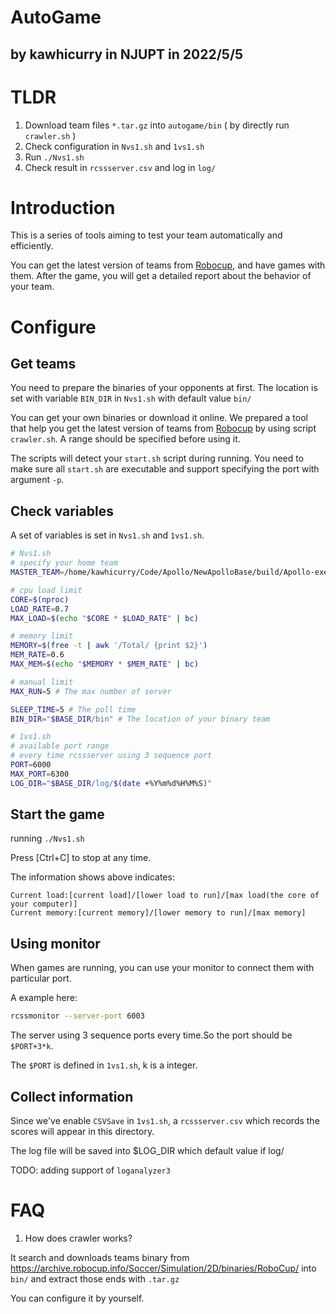 # AutoGame
## by kawhicurry in NJUPT in 2022/5/5

# TLDR

1. Download team files `*.tar.gz` into `autogame/bin` ( by directly run `crawler.sh` )
2. Check configuration in `Nvs1.sh` and `1vs1.sh`
3. Run `./Nvs1.sh`
4. Check result in `rcssserver.csv` and log in `log/`

# Introduction

This is a series of tools aiming to test your team automatically and efficiently.

You can get the latest version of teams from [Robocup](https://archive.robocup.info/Soccer/Simulation/2D/), and have games with them. After
the game, you will get a detailed report about the behavior of your team.

# Configure

## Get teams
You need to prepare the binaries of your opponents at first.
The location is set with variable `BIN_DIR` in `Nvs1.sh` with default value `bin/`

You can get your own binaries or download it online. We prepared a tool that help you get the latest version of teams from [Robocup](https://archive.robocup.info/Soccer/Simulation/2D/) by using script `crawler.sh`.
A range should be specified before using it.

The scripts will detect your `start.sh` script during running. You need to make sure all `start.sh` are executable and support specifying the port with argument `-p`.

## Check variables
A set of variables is set in `Nvs1.sh` and `1vs1.sh`.

```bash
# Nvs1.sh
# specify your home team
MASTER_TEAM=/home/kawhicurry/Code/Apollo/NewApolloBase/build/Apollo-exe/start.sh

# cpu load limit
CORE=$(nproc)
LOAD_RATE=0.7
MAX_LOAD=$(echo "$CORE * $LOAD_RATE" | bc)

# memory limit
MEMORY=$(free -t | awk '/Total/ {print $2}')
MEM_RATE=0.6
MAX_MEM=$(echo "$MEMORY * $MEM_RATE" | bc)

# manual limit
MAX_RUN=5 # The max number of server

SLEEP_TIME=5 # The poll time
BIN_DIR="$BASE_DIR/bin" # The location of your binary team
```

```bash
# 1vs1.sh
# available port range
# every time rcssserver using 3 sequence port
PORT=6000
MAX_PORT=6300
LOG_DIR="$BASE_DIR/log/$(date +%Y%m%d%H%M%S)"
```

## Start the game
running `./Nvs1.sh`

Press \[Ctrl+C\] to stop at any time.

The information shows above indicates:
```
Current load:[current load]/[lower load to run]/[max load(the core of your computer)]
Current memory:[current memory]/[lower memory to run]/[max memory]
```

## Using monitor
When games are running, you can use your monitor to connect them with particular port.

A example here:
```bash
rcssmonitor --server-port 6003
```
The server using 3 sequence ports every time.So the port should be `$PORT+3*k`.

The `$PORT` is defined in `1vs1.sh`, k is a integer.

## Collect information
Since we've enable `CSVSave` in `1vs1.sh`, a `rcssserver.csv` which records the scores will appear in this directory.

The log file will be saved into $LOG_DIR which default value if log/

TODO: adding support of `loganalyzer3`

# FAQ

1. How does crawler works?

It search and downloads teams binary from <https://archive.robocup.info/Soccer/Simulation/2D/binaries/RoboCup/> into `bin/` and extract those ends with `.tar.gz`

You can configure it by yourself.


